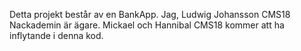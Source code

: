 Detta projekt består av en BankApp.
Jag, Ludwig Johansson CMS18 Nackademin är ägare.
Mickael och Hannibal CMS18 kommer att ha inflytande i denna kod.
